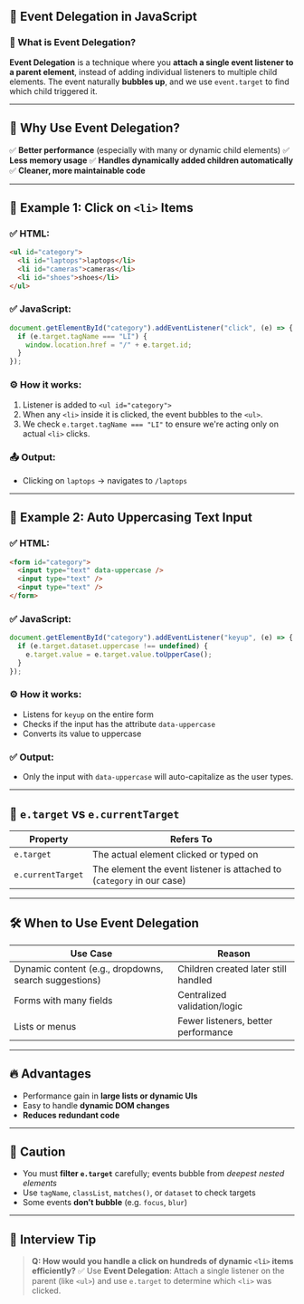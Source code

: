 ## 🔁 Event Delegation in JavaScript

### 🧠 What is Event Delegation?
**Event Delegation** is a technique where you **attach a single event listener to a parent element**, instead of adding individual listeners to multiple child elements.
The event naturally **bubbles up**, and we use `event.target` to find which child triggered it.

---

## 🔎 Why Use Event Delegation?
✅ **Better performance** (especially with many or dynamic child elements)
✅ **Less memory usage**
✅ **Handles dynamically added children automatically**
✅ **Cleaner, more maintainable code**

---

## 🧪 Example 1: Click on `<li>` Items
### ✅ HTML:
```html
<ul id="category">
  <li id="laptops">laptops</li>
  <li id="cameras">cameras</li>
  <li id="shoes">shoes</li>
</ul>
```

### ✅ JavaScript:
```js
document.getElementById("category").addEventListener("click", (e) => {
  if (e.target.tagName === "LI") {
    window.location.href = "/" + e.target.id;
  }
});
```

### ⚙️ How it works:
1. Listener is added to `<ul id="category">`
2. When any `<li>` inside it is clicked, the event bubbles to the `<ul>`.
3. We check `e.target.tagName === "LI"` to ensure we're acting only on actual `<li>` clicks.
### 📤 Output:
* Clicking on `laptops` → navigates to `/laptops`

---

## 🧪 Example 2: Auto Uppercasing Text Input
### ✅ HTML:
```html
<form id="category">
  <input type="text" data-uppercase />
  <input type="text" />
  <input type="text" />
</form>
```

### ✅ JavaScript:
```js
document.getElementById("category").addEventListener("keyup", (e) => {
  if (e.target.dataset.uppercase !== undefined) {
    e.target.value = e.target.value.toUpperCase();
  }
});
```

### ⚙️ How it works:
* Listens for `keyup` on the entire form
* Checks if the input has the attribute `data-uppercase`
* Converts its value to uppercase

### ✅ Output:
* Only the input with `data-uppercase` will auto-capitalize as the user types.

---

## 🧠 `e.target` vs `e.currentTarget`
| Property          | Refers To                                                              |
| ----------------- | ---------------------------------------------------------------------- |
| `e.target`        | The actual element clicked or typed on                                 |
| `e.currentTarget` | The element the event listener is attached to (`category` in our case) |

---

## 🛠 When to Use Event Delegation
| Use Case                                              | Reason                               |
| ----------------------------------------------------- | ------------------------------------ |
| Dynamic content (e.g., dropdowns, search suggestions) | Children created later still handled |
| Forms with many fields                                | Centralized validation/logic         |
| Lists or menus                                        | Fewer listeners, better performance  |

---

## 🔥 Advantages
* Performance gain in **large lists or dynamic UIs**
* Easy to handle **dynamic DOM changes**
* **Reduces redundant code**

---

## 🚨 Caution
* You must **filter `e.target`** carefully; events bubble from *deepest nested elements*
* Use `tagName`, `classList`, `matches()`, or `dataset` to check targets
* Some events **don’t bubble** (e.g. `focus`, `blur`)

---

## 🧪 Interview Tip
> **Q: How would you handle a click on hundreds of dynamic `<li>` items efficiently?**
✅ Use **Event Delegation**: Attach a single listener on the parent (like `<ul>`) and use `e.target` to determine which `<li>` was clicked.
